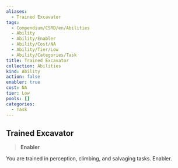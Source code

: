 ```yaml
---
aliases:
  - Trained Excavator
tags:
  - Compendium/CSRD/en/Abilities
  - Ability
  - Ability/Enabler
  - Ability/Cost/NA
  - Ability/Tier/Low
  - Ability/Categories/Task
title: Trained Excavator
collection: Abilities
kind: Ability
action: false
enabler: true
cost: NA
tier: Low
pools: []
categories:
  - Task
---
```

## Trained Excavator    
>**Enabler**  
    
You are trained in perception, climbing, and salvaging tasks. Enabler.
